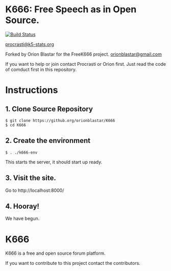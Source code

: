 # K666: Free Speech as in Open Source.
[![Build Status](https://api.travis-ci.org/orionblastar/K666.svg)](https://travis-ci.org/orionblastar/K666)

procrasti@k5-stats.org

Forked by Orion Blastar for the FreeK666 project.
orionblastar@gmail.com

If you want to help or join contact Procrasti or Orion first. Just read the code of comduct first in this repository.

# Instructions

## 1. Clone Source Repository
```
$ git clone https://github.org/orionblastar/K666
$ cd K666
```

## 2. Create the environment
```
$ . ./k666-env
```

This starts the server, it should start up ready.

## 3. Visit the site.
Go to http://localhost:8000/

## 4. Hooray!

We have begun.

# K666 

K666 is a free and open source forum platform.

If you want to contribute to this project contact the contributors.

